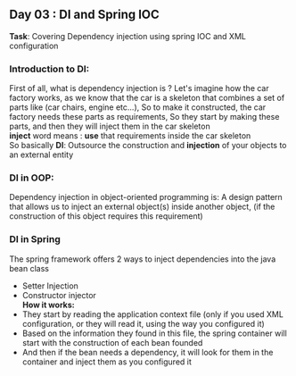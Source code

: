 ## Day 03 : DI and Spring IOC

**Task**: Covering Dependency injection using spring IOC and XML configuration

### Introduction to DI:
First of all, what is dependency injection is ? Let's imagine how the car factory works, as we know that the car is a skeleton that combines a set of parts like (car chairs, engine etc...), So to make it constructed, the car factory needs these parts as requirements, So they start by making these parts, and then they will inject them in the car skeleton  
**inject** word means : **use** that requirements inside the car skeleton  
So basically **DI**: Outsource the construction and **injection** of your objects to an external entity  

### DI in OOP:
Dependency injection in object-oriented programming is: A design pattern that allows us to inject an external object(s) inside another object, (if the construction of this object requires this requirement)  

### DI in Spring
The spring framework offers 2 ways to inject dependencies into the java bean class  
- Setter Injection  
- Constructor injector  
**How it works:**  
- They start by reading the application context file (only if you used XML configuration, or they will read it, using the way you configured it)
- Based on the information they found in this file, the spring container will start with the construction of each bean founded
- And then if the bean needs a dependency, it will look for them in the container and inject them as you configured it
